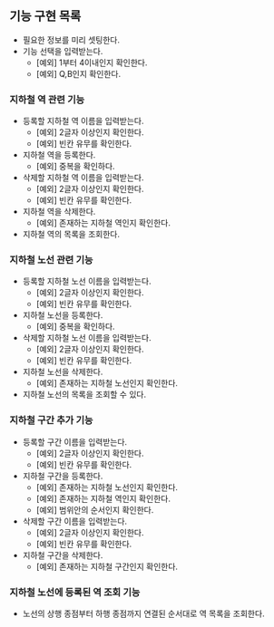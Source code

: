 ## 기능 구현 목록
*  필요한 정보를 미리 셋팅한다.    
*  기능 선택을 입력받는다.
   * [예외] 1부터 4이내인지 확인한다.
   * [예외] Q,B인지 확인한다.
### 지하철 역 관련 기능
*  등록할 지하철 역 이름을 입력받는다.
    * [예외] 2글자 이상인지 확인한다.
    * [예외] 빈칸 유무를 확인한다.
*  지하철 역을 등록한다.
   * [예외] 중복을 확인하다.
*  삭제할 지하철 역 이름을 입력받는다.
   * [예외] 2글자 이상인지 확인한다.
   * [예외] 빈칸 유무를 확인한다.
*  지하철 역을 삭제한다.
   * [예외] 존재하는 지하철 역인지 확인한다.
*  지하철 역의 목록을 조회한다.
### 지하철 노선 관련 기능   
*  등록할 지하철 노선 이름을 입력받는다.
    * [예외] 2글자 이상인지 확인한다.
    * [예외] 빈칸 유무를 확인한다.
*  지하철 노선을 등록한다.
   * [예외] 중복을 확인하다.
*  삭제할 지하철 노선 이름을 입력받는다.
   * [예외] 2글자 이상인지 확인한다.
   * [예외] 빈칸 유무를 확인한다.
*  지하철 노선을 삭제한다.
   * [예외] 존재하는 지하철 노선인지 확인한다.
*  지하철 노선의 목록을 조회할 수 있다.
### 지하철 구간 추가 기능   
*  등록할 구간 이름을 입력받는다.
   * [예외] 2글자 이상인지 확인한다.
   * [예외] 빈칸 유무를 확인한다.
* 지하철 구간을 등록한다.
   * [예외] 존재하는 지하철 노선인지 확인한다.
   * [예외] 존재하는 지하철 역인지 확인한다.
   * [예외] 범위안의 순서인지 확인한다.
*  삭제할 구간 이름을 입력받는다.
   * [예외] 2글자 이상인지 확인한다.
   * [예외] 빈칸 유무를 확인한다.
* 지하철 구간을 삭제한다.   
  * [예외] 존재하는 지하철 구간인지 확인한다.
### 지하철 노선에 등록된 역 조회 기능
* 노선의 상행 종점부터 하행 종점까지 연결된 순서대로 역 목록을 조회한다.